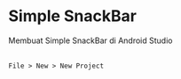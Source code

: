 # Simple SnackBar
Membuat Simple SnackBar di Android Studio<br /><br />

```
File > New > New Project
```
